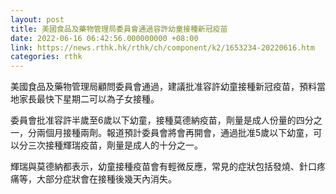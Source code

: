 ```yaml
---
layout: post
title: 美國食品及藥物管理局委員會通過容許幼童接種新冠疫苗
date: 2022-06-16 06:42:56.000000000 +08:00
link: https://news.rthk.hk/rthk/ch/component/k2/1653234-20220616.htm
categories: rthk
---
```


美國食品及藥物管理局顧問委員會通過，建議批准容許幼童接種新冠疫苗，預料當地家長最快下星期二可以為子女接種。

委員會批准容許半歲至6歲以下幼童，接種莫德納疫苗，劑量是成人份量的四分之一，分兩個月接種兩劑。報道預計委員會將會再開會，通過批准5歲以下幼童，可以分三次接種輝瑞疫苗，劑量是成人的十分之一。

輝瑞與莫德納都表示，幼童接種疫苗會有輕微反應，常見的症狀包括發燒、針口疼痛等，大部分症狀會在接種後幾天內消失。
